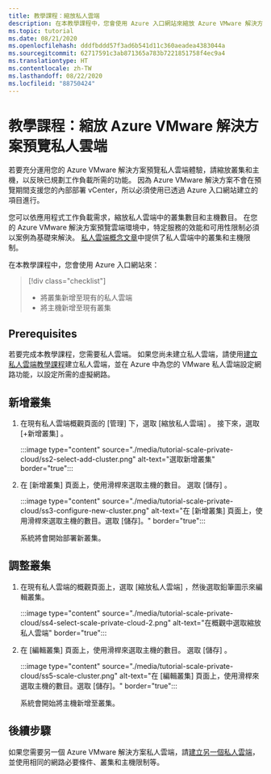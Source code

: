 ```yaml
---
title: 教學課程：縮放私人雲端
description: 在本教學課程中，您會使用 Azure 入口網站來縮放 Azure VMware 解決方案預覽私人雲端。
ms.topic: tutorial
ms.date: 08/21/2020
ms.openlocfilehash: dddfbddd57f3ad6b541d11c360aeadea4383044a
ms.sourcegitcommit: 62717591c3ab871365a783b7221851758f4ec9a4
ms.translationtype: HT
ms.contentlocale: zh-TW
ms.lasthandoff: 08/22/2020
ms.locfileid: "88750424"
---
```

# <a name="tutorial-scale-an-azure-vmware-solution-preview-private-cloud"></a>教學課程：縮放 Azure VMware 解決方案預覽私人雲端

若要充分運用您的 Azure VMware 解決方案預覽私人雲端體驗，請縮放叢集和主機，以反映已規劃工作負載所需的功能。 因為 Azure VMware 解決方案不會在預覽期間支援您的內部部署 vCenter，所以必須使用已透過 Azure 入口網站建立的項目進行。

您可以依應用程式工作負載需求，縮放私人雲端中的叢集數目和主機數目。 在您的 Azure VMware 解決方案預覽雲端環境中，特定服務的效能和可用性限制必須以案例為基礎來解決。 [私人雲端概念文章](concepts-private-clouds-clusters.md)中提供了私人雲端中的叢集和主機限制。

在本教學課程中，您會使用 Azure 入口網站來：

> [!div class="checklist"]
> * 將叢集新增至現有的私人雲端
> * 將主機新增至現有叢集

## <a name="prerequisites"></a>Prerequisites

若要完成本教學課程，您需要私人雲端。 如果您尚未建立私人雲端，請使用[建立私人雲端教學課程](tutorial-create-private-cloud.md)建立私人雲端，並在 Azure 中為您的 VMware 私人雲端設定網路功能，以設定所需的虛擬網路。

## <a name="add-a-new-cluster"></a>新增叢集

1. 在現有私人雲端概觀頁面的 [管理]  下，選取 [縮放私人雲端]  。 接下來，選取 [+新增叢集]  。

   :::image type="content" source="./media/tutorial-scale-private-cloud/ss2-select-add-cluster.png" alt-text="選取新增叢集" border="true":::

1. 在 [新增叢集]  頁面上，使用滑桿來選取主機的數目。 選取 [儲存]  。

   :::image type="content" source="./media/tutorial-scale-private-cloud/ss3-configure-new-cluster.png" alt-text="在 [新增叢集] 頁面上，使用滑桿來選取主機的數目。選取 [儲存]。" border="true":::

   系統將會開始部署新叢集。

## <a name="scale-a-cluster"></a>調整叢集 

1. 在現有私人雲端的概觀頁面上，選取 [縮放私人雲端]  ，然後選取鉛筆圖示來編輯叢集。

   :::image type="content" source="./media/tutorial-scale-private-cloud/ss4-select-scale-private-cloud-2.png" alt-text="在概觀中選取縮放私人雲端" border="true":::

1. 在 [編輯叢集]  頁面上，使用滑桿來選取主機的數目。 選取 [儲存]  。

   :::image type="content" source="./media/tutorial-scale-private-cloud/ss5-scale-cluster.png" alt-text="在 [編輯叢集] 頁面上，使用滑桿來選取主機的數目。選取 [儲存]。" border="true":::

   系統會開始將主機新增至叢集。

## <a name="next-steps"></a>後續步驟

如果您需要另一個 Azure VMware 解決方案私人雲端，請[建立另一個私人雲端](tutorial-create-private-cloud.md)，並使用相同的網路必要條件、叢集和主機限制等。

<!-- LINKS - external-->

<!-- LINKS - internal -->
